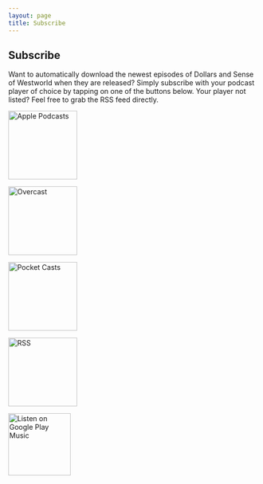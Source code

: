 ```yaml
---
layout: page
title: Subscribe
---
```


## Subscribe

Want to automatically download the newest episodes of Dollars and Sense of Westworld when they are released? Simply subscribe with your podcast player of choice by tapping on one of the buttons below. Your player not listed? Feel free to grab the RSS feed directly.

<a href="https://itunes.apple.com/us/podcast/the-dollars-and-sense-of-westworld/id1227972996?mt=2"><img src="http://dollarsandsenseofwestworld.com/img/SubscribeApplePodcasts.svg" alt="Apple Podcasts" width="138"></a>

<a href="https://overcast.fm/p583069-PllntH"><img src="http://dollarsandsenseofwestworld.com/img/SubscribeOvercastButton.svg" alt="Overcast" width="138"></a>

<a href="http://pca.st/ry44"><img src="http://dollarsandsenseofwestworld.com/img/SubscribePocketCastsButton.svg" alt="Pocket Casts" width="138"></a>

<a href="https://dollarsandsesnseofwestworld.com/feed.xml"><img src="http://dollarsandsenseofwestworld.com/img/SubscribeRssButton.svg" alt="RSS" width="138"></a>

<a href='https://playmusic.app.goo.gl/?ibi=com.google.PlayMusic&amp;isi=691797987&amp;ius=googleplaymusic&amp;link=https://play.google.com/music/m/Iai3kzebd7suo4llwnilgyyvodu?t%3DThe_Dollars_and_Sense_of_Westworld%26pcampaignid%3DMKT-na-all-co-pr-mu-pod-16' rel='nofollow'><img width='125px' alt='Listen on Google Play Music' src='https://play.google.com/intl/en_us/badges-music/images/badges/en_badge_web_music.png'/></a>
